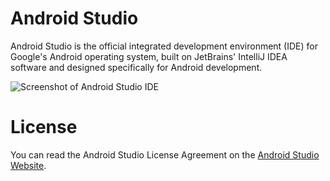 # Android Studio
Android Studio is the official integrated development environment (IDE) for Google's Android operating system, built on JetBrains' IntelliJ IDEA software and designed specifically for Android development.

![Screenshot of Android Studio IDE](https://developer.android.com/studio/images/studio-homepage-hero.jpg)

# License
You can read the Android Studio License Agreement on the [Android Studio Website](https://developer.android.com/studio/terms).